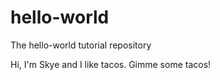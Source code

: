# hello-world
The hello-world tutorial repository

Hi, I'm Skye and I like tacos. Gimme some tacos!
